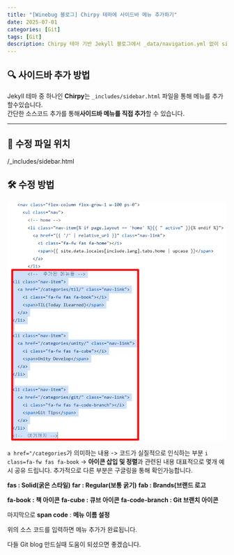 ```yaml
---
title: "[Winebug 블로그] Chirpy 테마에 사이드바 메뉴 추가하기"
date: 2025-07-01
categories: [Git]
tags: [Git]
description: Chirpy 테마 기반 Jekyll 블로그에서 _data/navigation.yml 없이 sidebar.html 직접 수정으로 메뉴 추가하는 방법을 정리합니다.
---
```


## 🔍 사이드바 추가 방법

Jekyll 테마 중 하나인 **Chirpy**는 `_includes/sidebar.html` 파일을 통해 메뉴를 추가할수있습니다.  
간단한 소스코드 추가를 통해**사이드바 메뉴를 직접 추가**할 수 있습니다.

---

## 📁 수정 파일 위치
/_includes/sidebar.html

## 🛠️ 수정 방법

![side-bar](/assets/img/sidebar.png)

`a href="/categories`가 의미하는 내용 -> 코드가 실질적으로 인식하는 부분
`i class=fa-fw fas fa-book` -> **아이콘 삽입 및 정렬**과 관련된 내용
대표적으로 몇개 예시 공유 드립니다.
추가적으로 다른 부분은 구글링을 통해 확인가능합니다.

**fas : Solid(굵은 스타일)**
**far : Regular(보통 굵기)**
**fab : Brands(브랜드 로고**

**fa-book : 책 아이콘**
**fa-cube : 큐브 아이콘**
**fa-code-branch : Git 브랜치 아이콘**

마지막으로 **span code** : **메뉴 이름 설정**

위의 소스 코드를 입력하면 메뉴 추가가 완료됩니다.

다들 Git blog 만드실때 도움이 되셨으면 좋겠습니다.
